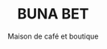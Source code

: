 ---
menu: "temp"
title: "BUNA BET"
subtitle: "Maison de café et boutique"
categorie: "temp"
message: ""
misc: "Commander vos paquets de café en ligne sur le site CAFÉ 366"
lang: "fr"
---